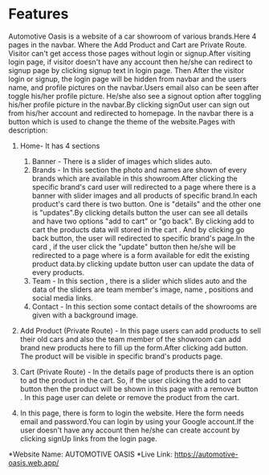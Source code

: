 # Features

Automotive Oasis is a website of a car showroom of various brands.Here 4 pages in the navbar. Where the Add Product and Cart are Private Route. Visitor can't get access those pages without login or signup.After visiting login page, if visitor doesn't have any account then he/she can redirect to signup page by clicking signup text in login page. Then After the visitor login or signup, the login page will be hidden from navbar and the users name, and profile pictures on the navbar.Users email also can be seen after toggle his/her profile picture. He/she also see a signout option after toggling his/her profile picture in the navbar.By clicking signOut user can sign out from his/her account and redirected to homepage. In the navbar there is a button which is used to change the theme of the website.Pages with description: 
  1. Home- It has 4 sections

     1. Banner - There is a slider of images which slides auto.
     2. Brands - In this section the photo and names are shown of every brands which are available in this showroom.After clicking the specific brand's card user will redirected to a page where there is a banner with slider images and all products of specific brand.In each product's card there is two button. One is "details" and the other one is "updates".By clicking details button the user can see all details and have two options "add to cart" or "go back". By clicking add to cart the products data will stored in the cart . And by clicking go back button, the user will redirected to specific brand's page.In the card , if the user click the "update" button then he/she will be redirected to a page where is a form available for edit the existing product data.by clicking update button user can update the data of every products. 
     3. Team - In this section , there is a slider which slides auto and the data of the sliders are team member's image, name , positions and social media links.
     4. Contact - In this section some contact details of the showrooms are given with a background image.

  2. Add Product (Private Route) - In this page users can add products to sell their old cars and also the team member of the showroom can add brand new products here to fill up the form.After clicking add button. The product will be visible in specific brand's products page.

  3. Cart (Private Route) - In the details page of products there is an option to ad the product in the cart. So, if the user clicking the add to cart button then the product will be shown in this page with a remove button . In this page user can delete or remove the product from the cart.
  4. In this page, there is form to login the website. Here the form needs email and password.You can login by using your Google account.If the user doesn't have any account then he/she can create account by clicking signUp links from the login page.



*Website Name: AUTOMOTIVE OASIS
*Live Link:  https://automotive-oasis.web.app/
